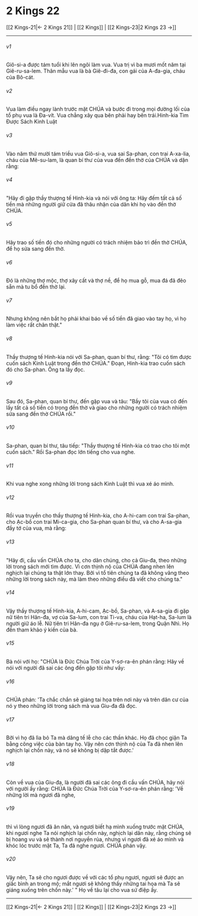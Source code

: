 # 2 Kings 22

[[2 Kings-21|← 2 Kings 21]] | [[2 Kings]] | [[2 Kings-23|2 Kings 23 →]]
***



###### v1 
Giô-si-a được tám tuổi khi lên ngôi làm vua. Vua trị vì ba mươi mốt năm tại Giê-ru-sa-lem. Thân mẫu vua là bà Giê-đi-đa, con gái của A-đa-gia, cháu của Bô-cát. 

###### v2 
Vua làm điều ngay lành trước mặt CHÚA và bước đi trong mọi đường lối của tổ phụ vua là Đa-vít. Vua chẳng xây qua bên phải hay bên trái.Hinh-kia Tìm Được Sách Kinh Luật 

###### v3 
Vào năm thứ mười tám triều vua Giô-si-a, vua sai Sa-phan, con trai A-xa-lia, cháu của Mê-su-lam, là quan bí thư của vua đến đền thờ của CHÚA và dặn rằng: 

###### v4 
"Hãy đi gặp thầy thượng tế Hinh-kia và nói với ông ta: Hãy đếm tất cả số tiền mà những người giữ cửa đã thâu nhận của dân khi họ vào đền thờ CHÚA. 

###### v5 
Hãy trao số tiền đó cho những người có trách nhiệm bảo trì đền thờ CHÚA, để họ sửa sang đền thờ. 

###### v6 
Đó là những thợ mộc, thợ xây cất và thợ nề, để họ mua gỗ, mua đá đã đẽo sẵn mà tu bổ đền thờ lại. 

###### v7 
Nhưng không nên bắt họ phải khai báo về số tiền đã giao vào tay họ, vì họ làm việc rất chân thật." 

###### v8 
Thầy thượng tế Hinh-kia nói với Sa-phan, quan bí thư, rằng: "Tôi có tìm được cuốn sách Kinh Luật trong đền thờ CHÚA." Đoạn, Hinh-kia trao cuốn sách đó cho Sa-phan. Ông ta lấy đọc. 

###### v9 
Sau đó, Sa-phan, quan bí thư, đến gặp vua và tâu: "Bầy tôi của vua có đến lấy tất cả số tiền có trong đền thờ và giao cho những người có trách nhiệm sửa sang đền thờ CHÚA rồi." 

###### v10 
Sa-phan, quan bí thư, tâu tiếp: "Thầy thượng tế Hinh-kia có trao cho tôi một cuốn sách." Rồi Sa-phan đọc lớn tiếng cho vua nghe. 

###### v11 
Khi vua nghe xong những lời trong sách Kinh Luật thì vua xé áo mình. 

###### v12 
Rồi vua truyền cho thầy thượng tế Hinh-kia, cho A-hi-cam con trai Sa-phan, cho Ạc-bồ con trai Mi-ca-gia, cho Sa-phan quan bí thư, và cho A-sa-gia đầy tớ của vua, mà rằng: 

###### v13 
"Hãy đi, cầu vấn CHÚA cho ta, cho dân chúng, cho cả Giu-đa, theo những lời trong sách mới tìm được. Vì cơn thịnh nộ của CHÚA đang nhen lên nghịch lại chúng ta thật lớn thay. Bởi vì tổ tiên chúng ta đã không vâng theo những lời trong sách này, mà làm theo những điều đã viết cho chúng ta." 

###### v14 
Vậy thầy thượng tế Hinh-kia, A-hi-cam, Ạc-bồ, Sa-phan, và A-sa-gia đi gặp nữ tiên tri Hân-đa, vợ của Sa-lum, con trai Ti-va, cháu của Hạt-ha, Sa-lum là người giữ áo lễ. Nữ tiên tri Hân-đa ngụ ở Giê-ru-sa-lem, trong Quận Nhì. Họ đến tham khảo ý kiến của bà. 

###### v15 
Bà nói với họ: "CHÚA là Đức Chúa Trời của Y-sơ-ra-ên phán rằng: Hãy về nói với người đã sai các ông đến gặp tôi như vầy: 

###### v16 
CHÚA phán: 'Ta chắc chắn sẽ giáng tai họa trên nơi này và trên dân cư của nó y theo những lời trong sách mà vua Giu-đa đã đọc. 

###### v17 
Bởi vì họ đã lìa bỏ Ta mà dâng tế lễ cho các thần khác. Họ đã chọc giận Ta bằng công việc của bàn tay họ. Vậy nên cơn thịnh nộ của Ta đã nhen lên nghịch lại chốn này, và nó sẽ không bị dập tắt được.' 

###### v18 
Còn về vua của Giu-đa, là người đã sai các ông đi cầu vấn CHÚA, hãy nói với người ấy rằng: CHÚA là Đức Chúa Trời của Y-sơ-ra-ên phán rằng: 'Về những lời mà ngươi đã nghe, 

###### v19 
thì vì lòng ngươi đã ăn năn, và ngươi biết hạ mình xuống trước mặt CHÚA, khi ngươi nghe Ta nói nghịch lại chốn này, nghịch lại dân này, rằng chúng sẽ bị hoang vu và sẽ thành nơi nguyền rủa, nhưng vì ngươi đã xé áo mình và khóc lóc trước mặt Ta, Ta đã nghe ngươi. CHÚA phán vậy. 

###### v20 
Vậy nên, Ta sẽ cho ngươi được về với các tổ phụ ngươi, ngươi sẽ được an giấc bình an trong mộ; mắt ngươi sẽ không thấy những tai họa mà Ta sẽ giáng xuống trên chốn này.' " Họ về tâu lại cho vua sứ điệp ấy.

***
[[2 Kings-21|← 2 Kings 21]] | [[2 Kings]] | [[2 Kings-23|2 Kings 23 →]]
